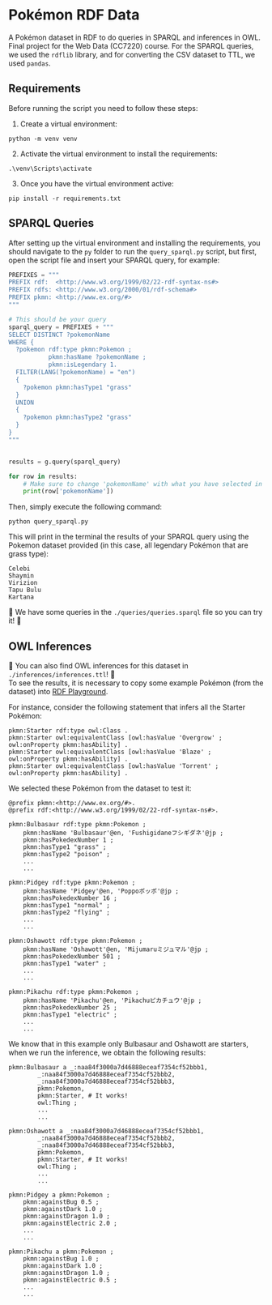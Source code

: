 # Pokémon RDF Data
A Pokémon dataset in RDF to do queries in SPARQL and inferences in OWL. Final project for the Web Data (CC7220) course.
For the SPARQL queries, we used the ``rdflib`` library, and for converting the CSV dataset to TTL, we used ``pandas``.

## Requirements
Before running the script you need to follow these steps:

1. Create a virtual environment:
```
python -m venv venv
```

2. Activate the virtual environment to install the requirements:
```
.\venv\Scripts\activate
```

3. Once you have the virtual environment active:
```
pip install -r requirements.txt
```

## SPARQL Queries
After setting up the virtual environment and installing the requirements, you should navigate to the ``py`` folder to run the ``query_sparql.py`` script, but first, open the script file and insert your SPARQL query, for example:

```python
PREFIXES = """
PREFIX rdf:  <http://www.w3.org/1999/02/22-rdf-syntax-ns#>
PREFIX rdfs: <http://www.w3.org/2000/01/rdf-schema#>
PREFIX pkmn: <http://www.ex.org/#>
"""

# This should be your query
sparql_query = PREFIXES + """
SELECT DISTINCT ?pokemonName
WHERE {
  ?pokemon rdf:type pkmn:Pokemon ;
           pkmn:hasName ?pokemonName ;
           pkmn:isLegendary 1.
  FILTER(LANG(?pokemonName) = "en")
  {
    ?pokemon pkmn:hasType1 "grass"
  }
  UNION
  {
    ?pokemon pkmn:hasType2 "grass"
  }
}
"""


results = g.query(sparql_query)

for row in results:
    # Make sure to change 'pokemonName' with what you have selected in your SPARQL query.
    print(row['pokemonName'])
```

Then, simply execute the following command:
```
python query_sparql.py
```
This will print in the terminal the results of your SPARQL query using the Pokemon dataset provided (in this case, all legendary Pokémon that are grass type):
```
Celebi
Shaymin
Virizion
Tapu Bulu
Kartana
```

👀 We have some queries in the ``./queries/queries.sparql`` file so you can try it! 👀

## OWL Inferences
👀 You can also find OWL inferences for this dataset in `./inferences/inferences.ttl`! 👀\
To see the results, it is necessary to copy some example Pokémon (from the dataset) into [RDF Playground](https://rdfplayground.fabianvillena.cl/).

For instance, consider the following statement that infers all the Starter Pokémon:
```owl
pkmn:Starter rdf:type owl:Class .
pkmn:Starter owl:equivalentClass [owl:hasValue 'Overgrow' ; owl:onProperty pkmn:hasAbility] .
pkmn:Starter owl:equivalentClass [owl:hasValue 'Blaze' ; owl:onProperty pkmn:hasAbility] .
pkmn:Starter owl:equivalentClass [owl:hasValue 'Torrent' ; owl:onProperty pkmn:hasAbility] .
```

We selected these Pokémon from the dataset to test it:
```ttl
@prefix pkmn:<http://www.ex.org/#>.
@prefix rdf:<http://www.w3.org/1999/02/22-rdf-syntax-ns#>.

pkmn:Bulbasaur rdf:type pkmn:Pokemon ;
    pkmn:hasName 'Bulbasaur'@en, 'Fushigidaneフシギダネ'@jp ;
    pkmn:hasPokedexNumber 1 ;
    pkmn:hasType1 "grass" ;
    pkmn:hasType2 "poison" ;
    ...
    ...

pkmn:Pidgey rdf:type pkmn:Pokemon ;
    pkmn:hasName 'Pidgey'@en, 'Poppoポッポ'@jp ;
    pkmn:hasPokedexNumber 16 ;
    pkmn:hasType1 "normal" ;
    pkmn:hasType2 "flying" ;
    ...
    ...

pkmn:Oshawott rdf:type pkmn:Pokemon ;
    pkmn:hasName 'Oshawott'@en, 'Mijumaruミジュマル'@jp ;
    pkmn:hasPokedexNumber 501 ;
    pkmn:hasType1 "water" ;
    ...
    ...

pkmn:Pikachu rdf:type pkmn:Pokemon ;
    pkmn:hasName 'Pikachu'@en, 'Pikachuピカチュウ'@jp ;
    pkmn:hasPokedexNumber 25 ;
    pkmn:hasType1 "electric" ;
    ...
    ...
```
We know that in this example only Bulbasaur and Oshawott are starters, when we run the inference, we obtain the following results:

```
pkmn:Bulbasaur a _:naa84f3000a7d46888eceaf7354cf52bbb1,
        _:naa84f3000a7d46888eceaf7354cf52bbb2,
        _:naa84f3000a7d46888eceaf7354cf52bbb3,
        pkmn:Pokemon,
        pkmn:Starter, # It works!
        owl:Thing ;
        ...
        ...

pkmn:Oshawott a _:naa84f3000a7d46888eceaf7354cf52bbb1,
        _:naa84f3000a7d46888eceaf7354cf52bbb2,
        _:naa84f3000a7d46888eceaf7354cf52bbb3,
        pkmn:Pokemon,
        pkmn:Starter, # It works!
        owl:Thing ;
        ...
        ...

pkmn:Pidgey a pkmn:Pokemon ;
    pkmn:againstBug 0.5 ;
    pkmn:againstDark 1.0 ;
    pkmn:againstDragon 1.0 ;
    pkmn:againstElectric 2.0 ;
    ...
    ...

pkmn:Pikachu a pkmn:Pokemon ;
    pkmn:againstBug 1.0 ;
    pkmn:againstDark 1.0 ;
    pkmn:againstDragon 1.0 ;
    pkmn:againstElectric 0.5 ;
    ...
    ...
```